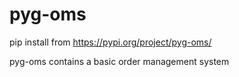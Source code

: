 # pyg-oms

pip install from https://pypi.org/project/pyg-oms/

pyg-oms contains a basic order management system
